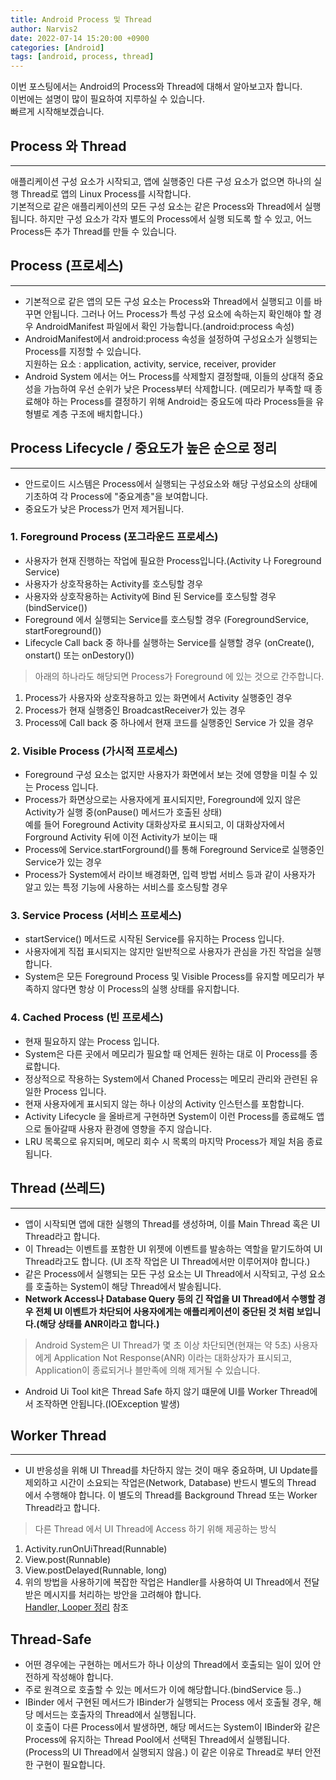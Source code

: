 ```yaml
---
title: Android Process 및 Thread
author: Narvis2
date: 2022-07-14 15:20:00 +0900
categories: [Android]
tags: [android, process, thread]
---
```


이번 포스팅에서는 Android의 Process와 Thread에 대해서 알아보고자 합니다.  
이번에는 설명이 많이 필요하여 지루하실 수 있습니다.  
빠르게 시작해보겠습니다.  

## Process 와 Thread
---
애플리케이션 구성 요소가 시작되고, 앱에 실행중인 다른 구성 요소가 없으면 하나의 실행 Thread로 앱의 Linux Process를 시작합니다.  
기본적으로 같은 애플리케이션의 모든 구성 요소는 같은 Process와 Thread에서 실행됩니다. 하지만 구성 요소가 각자 별도의 Process에서 실행 되도록 할 수 있고, 어느 Process든 추가 Thread를 만들 수 있습니다.

## Process (프로세스)
---
- 기본적으로 같은 앱의 모든 구성 요소는 Process와 Thread에서 실행되고 이를 바꾸면 안됩니다. 그러나 어느 Process가 특성 구성 요소에 속하는지 확인해야 할 경우 AndroidManifest 파일에서 확인 가능합니다.(android:process 속성)  
- AndroidManifest에서 android:process 속성을 설정하여 구성요소가 실행되는 Process를 지정할 수 있습니다.  
  지원하는 요소 : application, activity, service, receiver, provider
- Android System 에서는 어느 Process를 삭제할지 결정할때, 이들의 상대적 중요성을 가늠하여 우선 순위가 낮은 Process부터 삭제합니다. (메모리가 부족할 때 종료해야 하는 Process를 결정하기 위해 Android는 중요도에 따라 Process들을 유형별로 계층 구조에 배치합니다.)

## Process Lifecycle / 중요도가 높은 순으로 정리
---
- 안드로이드 시스템은 Process에서 실행되는 구성요소와 해당 구성요소의 상태에 기초하여 각 Process에 "중요계층"을 보여합니다.  
- 중요도가 낮은 Process가 먼저 제거됩니다.
  
### 1. Foreground Process (포그라운드 프로세스) 
- 사용자가 현재 진행하는 작업에 필요한 Process입니다.(Activity 나 Foreground Service)
- 사용자가 상호작용하는 Activity를 호스팅할 경우
- 사용자와 상호작용하는 Activity에 Bind 된 Service를 호스팅할 경우 (bindService())
- Foreground 에서 실행되는 Service를 호스팅할 경우 (ForegroundService, startForeground())
- Lifecycle Call back 중 하나를 실행하는 Service를 실행할 경우 (onCreate(), onstart() 또는 onDestory())
> 아래의 하나라도 해당되면 Process가 Foreground 에 있는 것으로 간주합니다.  
1. Process가 사용자와 상호작용하고 있는 화면에서 Activity 실행중인 경우
2. Process가 현재 실행중인 BroadcastReceiver가 있는 경우
3. Process에 Call back 중 하나에서 현재 코드를 실행중인 Service 가 있을 경우

### 2. Visible Process (가시적 프로세스)
- Foreground 구성 요소는 없지만 사용자가 화면에서 보는 것에 영향을 미칠 수 있는 Process 입니다.
- Process가 화면상으로는 사용자에게 표시되지만, Foreground에 있지 않은 Activity가 실행 중(onPause() 메서드가 호출된 상태)  
예를 들어 Foreground Activity 대화상자로 표시되고, 이 대화상자에서 Forground Activity 뒤에 이전 Activity가 보이는 때
- Process에 Service.startForground()를 통해 Foreground Service로 실행중인 Service가 있는 경우
- Process가 System에서 라이브 배경화면, 입력 방법 서비스 등과 같이 사용자가 알고 있는 특정 기능에 사용하는 서비스를 호스팅할 경우

### 3. Service Process (서비스 프로세스)
- startService() 메서드로 시작된 Service를 유지하는 Process 입니다.
- 사용자에게 직접 표시되지는 않지만 일반적으로 사용자가 관심을 가진 작업을 실행합니다.
- System은 모든 Foreground Process 및 Visible Process를 유지할 메모리가 부족하지 않다면 항상 이 Process의 실행 상태를 유지합니다.

### 4. Cached Process (빈 프로세스)
- 현재 필요하지 않는 Process 입니다.
- System은 다른 곳에서 메모리가 필요할 때 언제든 원하는 대로 이 Process를 종료합니다.
- 정상적으로 작용하는 System에서 Chaned Process는 메모리 관리와 관련된 유일한 Process 입니다.
- 현재 사용자에게 표시되지 않는 하나 이상의 Activity 인스턴스를 포함합니다.
- Activity Lifecycle 을 올바르게 구현하면 System이 이런 Process를 종료해도 앱으로 돌아갈때 사용자 환경에 영향을 주지 않습니다.
- LRU 목록으로 유지되며, 메모리 회수 시 목록의 마지막 Process가 제일 처음 종료됩니다.

## Thread (쓰레드)
---
- 앱이 시작되면 앱에 대한 실행의 Thread를 생성하며, 이를 Main Thread 혹은 UI Thread라고 합니다.
- 이 Thread는 이벤트를 포함한 UI 위젯에 이벤트를 발송하는 역할을 맡기도하여 UI Thread라고도 합니다. (UI 조작 작업은 UI Thread에서만 이루어져야 합니다.)
- 같은 Process에서 실행되는 모든 구성 요소는 UI Thread에서 시작되고, 구성 요소를 호출하는 System이 해당 Thread에서 발송됩니다.
- **Network Access나 Database Query 등의 긴 작업을 UI Thread에서 수행할 경우 전체 UI 이벤트가 차단되어 사용자에게는 애플리케이션이 중단된 것 처럼 보입니다.(해당 상태를 ANR이라고 합니다.)**
> Android System은 UI Thread가 몇 초 이상 차단되면(현재는 약 5초) 사용자에게 Application Not Response(ANR) 이라는 대화상자가 표시되고, Application이 종료되거나 블만족에 의해 제거될 수 있습니다.
  
- Android Ui Tool kit은 Thread Safe 하지 않기 떄문에 UI를 Worker Thread에서 조작하면 안됩니다.(IOException 발생)

## Worker Thread
---
- UI 반응성을 위해 UI Thread를 차단하지 않는 것이 매우 중요하며, UI Update를 제외하고 시간이 소요되는 작업은(Network, Database) 반드시 별도의 Thread 에서 수행해야 합니다. 이 별도의 Thread를 Background Thread 또는 Worker Thread라고 합니다.
> 다른 Thread 에서 UI Thread에 Access 하기 위해 제공하는 방식
1. Activity.runOnUiThread(Runnable)
2. View.post(Runnable)
3. View.postDelayed(Runnable, long)
4. 위의 방법을 사용하기에 복잡한 작업은 Handler를 사용하여 UI Thread에서 전달받은 메시지를 처리하는 방안을 고려해야 합니다.  
[Handler, Looper 정리](https://narvis2.github.io/posts/Android-handler-looper/) 참조

## Thread-Safe
- 어떤 경우에는 구현하는 메서드가 하나 이상의 Thread에서 호출되는 일이 있어 안전하게 작성해야 합니다.
- 주로 원격으로 호출할 수 있는 메서드가 이에 해당합니다.(bindService 등..)
- IBinder 에서 구현된 메서드가 IBinder가 실행되는 Process 에서 호출될 경우, 해당 메서드는 호출자의 Thread에서 실행됩니다.  
이 호출이 다른 Process에서 발생하면, 해당 메서드는 System이 IBinder와 같은 Process에 유지하는 Thread Pool에서 선택된 Thread에서 실행됩니다.(Process의 UI Thread에서 실행되지 않음.) 이 같은 이유로 Thread로 부터 안전한 구현이 필요합니다.

